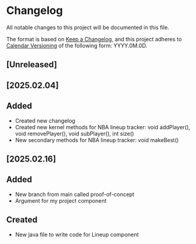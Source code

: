 # Changelog

All notable changes to this project will be documented in this file.

The format is based on [Keep a Changelog](https://keepachangelog.com/en/1.1.0/),
and this project adheres to [Calendar Versioning](https://calver.org/) of
the following form: YYYY.0M.0D.

## [Unreleased]

## [2025.02.04]

## Added
- Created new changelog
- Created new kernel methods for NBA lineup tracker: void addPlayer(),
void removePlayer(), void subPlayer(), int size()
- New secondary methods for NBA lineup tracker: void makeBest()

## [2025.02.16]

## Added
- New branch from main called proof-of-concept
- Argument for my project component

## Created
- New java file to write code for Lineup component